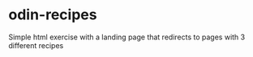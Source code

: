 # odin-recipes
Simple html exercise with a landing page that redirects to pages with 3 different recipes